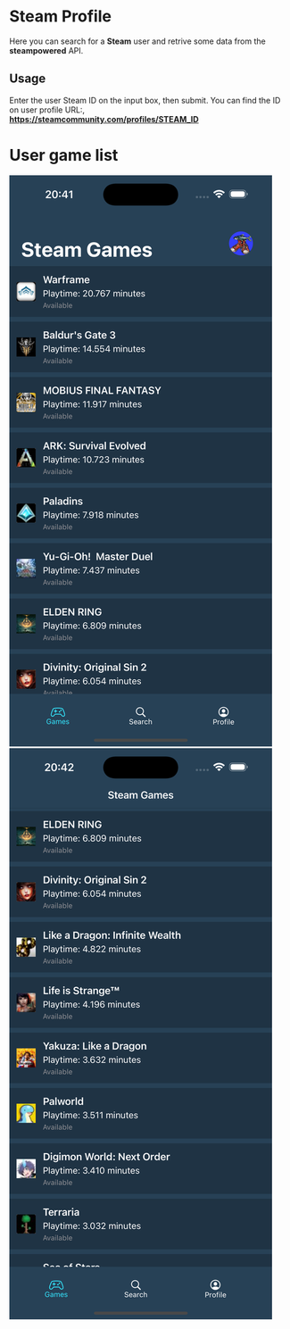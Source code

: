 # Steam Profile

Here you can search for a **Steam** user and retrive some data from the **steampowered** API.

## Usage

Enter the user Steam ID on the input box, then submit. You can find the ID on user profile URL:,<br>
**https://steamcommunity.com/profiles/STEAM_ID** <br>

# User game list
<kbd>
  <img src="vk-records/Assets/Simulator_Screenshot.png">
</kbd>

<kbd>
  <img src="vk-records/Assets/Simulator_Screenshot2.png">
</kbd>
